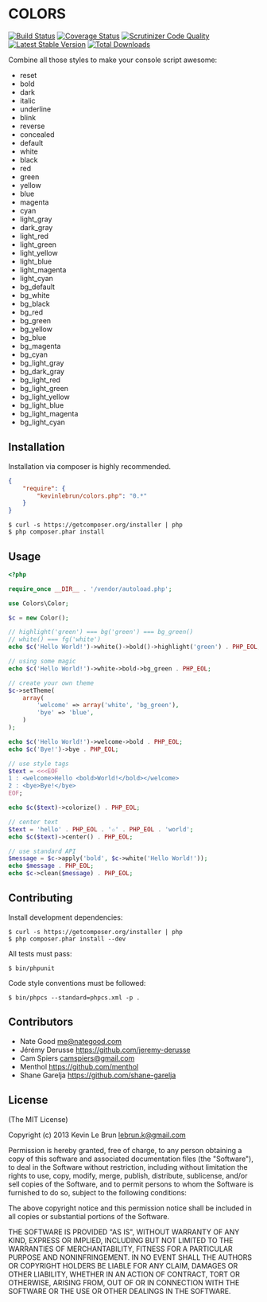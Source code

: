# COLORS

[![Build Status](https://secure.travis-ci.org/kevinlebrun/colors.php.png)](http://travis-ci.org/kevinlebrun/colors.php?branch=master)
[![Coverage Status](https://coveralls.io/repos/kevinlebrun/colors.php/badge.png)](https://coveralls.io/r/kevinlebrun/colors.php)
[![Scrutinizer Code Quality](https://scrutinizer-ci.com/g/kevinlebrun/colors.php/badges/quality-score.png?s=d16482bff3ea81a529ae87a5b5624f1a30db0b98)](https://scrutinizer-ci.com/g/kevinlebrun/colors.php/)
[![Latest Stable Version](https://poser.pugx.org/kevinlebrun/colors.php/v/stable.png)](https://packagist.org/packages/kevinlebrun/colors.php)
[![Total Downloads](https://poser.pugx.org/kevinlebrun/colors.php/downloads.png)](https://packagist.org/packages/kevinlebrun/colors.php)

Combine all those styles to make your console script awesome:

* reset
* bold
* dark
* italic
* underline
* blink
* reverse
* concealed
* default
* white
* black
* red
* green
* yellow
* blue
* magenta
* cyan
* light_gray
* dark_gray
* light_red
* light_green
* light_yellow
* light_blue
* light_magenta
* light_cyan
* bg_default
* bg_white
* bg_black
* bg_red
* bg_green
* bg_yellow
* bg_blue
* bg_magenta
* bg_cyan
* bg_light_gray
* bg_dark_gray
* bg_light_red
* bg_light_green
* bg_light_yellow
* bg_light_blue
* bg_light_magenta
* bg_light_cyan

## Installation

Installation via composer is highly recommended.

```json
{
    "require": {
        "kevinlebrun/colors.php": "0.*"
    }
}
```

    $ curl -s https://getcomposer.org/installer | php
    $ php composer.phar install

## Usage

```php
<?php

require_once __DIR__ . '/vendor/autoload.php';

use Colors\Color;

$c = new Color();

// highlight('green') === bg('green') === bg_green()
// white() === fg('white')
echo $c('Hello World!')->white()->bold()->highlight('green') . PHP_EOL;

// using some magic
echo $c('Hello World!')->white->bold->bg_green . PHP_EOL;

// create your own theme
$c->setTheme(
    array(
        'welcome' => array('white', 'bg_green'),
        'bye' => 'blue',
    )
);

echo $c('Hello World!')->welcome->bold . PHP_EOL;
echo $c('Bye!')->bye . PHP_EOL;

// use style tags
$text = <<<EOF
1 : <welcome>Hello <bold>World!</bold></welcome>
2 : <bye>Bye!</bye>
EOF;

echo $c($text)->colorize() . PHP_EOL;

// center text
$text = 'hello' . PHP_EOL . '✩' . PHP_EOL . 'world';
echo $c($text)->center() . PHP_EOL;

// use standard API
$message = $c->apply('bold', $c->white('Hello World!'));
echo $message . PHP_EOL;
echo $c->clean($message) . PHP_EOL;
```

## Contributing

Install development dependencies:

    $ curl -s https://getcomposer.org/installer | php
    $ php composer.phar install --dev

All tests must pass:

    $ bin/phpunit

Code style conventions must be followed:

    $ bin/phpcs --standard=phpcs.xml -p .

## Contributors

* Nate Good <me@nategood.com>
* Jérémy Derusse <https://github.com/jeremy-derusse>
* Cam Spiers <camspiers@gmail.com>
* Menthol <https://github.com/menthol>
* Shane Garelja <https://github.com/shane-garelja>

## License

(The MIT License)

Copyright (c) 2013 Kevin Le Brun <lebrun.k@gmail.com>

Permission is hereby granted, free of charge, to any person obtaining a copy
of this software and associated documentation files (the "Software"), to deal
in the Software without restriction, including without limitation the rights
to use, copy, modify, merge, publish, distribute, sublicense, and/or sell
copies of the Software, and to permit persons to whom the Software is
furnished to do so, subject to the following conditions:

The above copyright notice and this permission notice shall be included in
all copies or substantial portions of the Software.

THE SOFTWARE IS PROVIDED "AS IS", WITHOUT WARRANTY OF ANY KIND, EXPRESS OR
IMPLIED, INCLUDING BUT NOT LIMITED TO THE WARRANTIES OF MERCHANTABILITY,
FITNESS FOR A PARTICULAR PURPOSE AND NONINFRINGEMENT. IN NO EVENT SHALL THE
AUTHORS OR COPYRIGHT HOLDERS BE LIABLE FOR ANY CLAIM, DAMAGES OR OTHER
LIABILITY, WHETHER IN AN ACTION OF CONTRACT, TORT OR OTHERWISE, ARISING FROM,
OUT OF OR IN CONNECTION WITH THE SOFTWARE OR THE USE OR OTHER DEALINGS IN
THE SOFTWARE.

